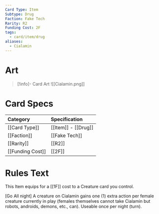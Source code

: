 ```yaml
---
Card Type: Item
Subtype: Drug
Faction: Fake Tech
Rarity: R2
Funding Cost: 2F
tags:
  - card/item/drug
aliases:
  - Cialamin
---
```

# Art

> [!info]- Card Art
> ![[Cialamin.png]]

# Card Specs

| Category | Specification| 
| :--- | :--- |
| [[Card Type]] | [[Item]] - [[Drug]] |  
| [[Faction]] | [[Fake Tech]] |  
| [[Rarity]] | [[R2]] |  
| [[Funding Cost]] | [[2F]] |  

# Rules Text  

This Item equips for a [[1F]] cost to a Creature card you control.  

[Go All night] A creature on Cialamin gains one (1) extra action per female creature currently in play (females themselves cannot take Cialamin but robots, androids, demons, etc., can). Useable once per night (turn).  

